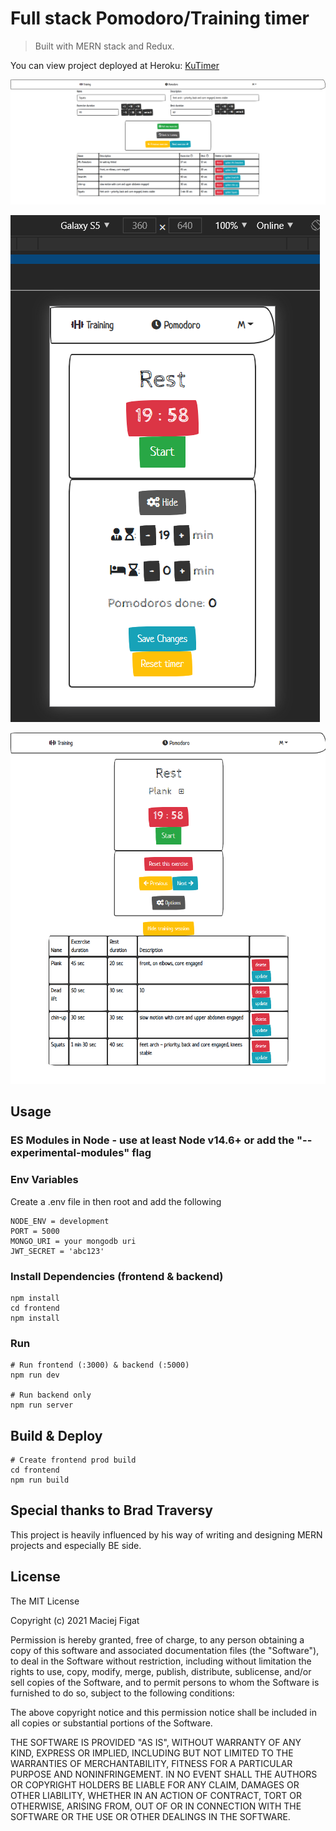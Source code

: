 # Full stack Pomodoro/Training timer 

> Built with MERN stack and Redux.

You can view project deployed at Heroku: [KuTimer](https://kutimer.herokuapp.com/) 

![screenshot](https://github.com/MaciejFigat/pomodoro/blob/main/backend/data/uploads/screenshot2.png)

![screenshot](https://github.com/MaciejFigat/pomodoro/blob/main/backend/data/uploads/screenshotPomodoro.png)

![screenshot](https://github.com/MaciejFigat/pomodoro/blob/main/backend/data/uploads/screenshotTraining.png)


## Usage

### ES Modules in Node - use at least Node v14.6+ or add the "--experimental-modules" flag

### Env Variables

Create a .env file in then root and add the following

```
NODE_ENV = development
PORT = 5000
MONGO_URI = your mongodb uri
JWT_SECRET = 'abc123'

```

### Install Dependencies (frontend & backend)

```
npm install
cd frontend
npm install
```

### Run

```
# Run frontend (:3000) & backend (:5000)
npm run dev

# Run backend only
npm run server
```

## Build & Deploy

```
# Create frontend prod build
cd frontend
npm run build
```
## Special thanks to Brad Traversy
This project is heavily influenced by his way of writing and designing MERN projects and especially BE side. 

## License

The MIT License

Copyright (c) 2021 Maciej Figat

Permission is hereby granted, free of charge, to any person obtaining a copy
of this software and associated documentation files (the "Software"), to deal
in the Software without restriction, including without limitation the rights
to use, copy, modify, merge, publish, distribute, sublicense, and/or sell
copies of the Software, and to permit persons to whom the Software is
furnished to do so, subject to the following conditions:

The above copyright notice and this permission notice shall be included in
all copies or substantial portions of the Software.

THE SOFTWARE IS PROVIDED "AS IS", WITHOUT WARRANTY OF ANY KIND, EXPRESS OR
IMPLIED, INCLUDING BUT NOT LIMITED TO THE WARRANTIES OF MERCHANTABILITY,
FITNESS FOR A PARTICULAR PURPOSE AND NONINFRINGEMENT. IN NO EVENT SHALL THE
AUTHORS OR COPYRIGHT HOLDERS BE LIABLE FOR ANY CLAIM, DAMAGES OR OTHER
LIABILITY, WHETHER IN AN ACTION OF CONTRACT, TORT OR OTHERWISE, ARISING FROM,
OUT OF OR IN CONNECTION WITH THE SOFTWARE OR THE USE OR OTHER DEALINGS IN
THE SOFTWARE.